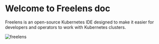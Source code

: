 # Welcome to Freelens doc

Freelens is an open-source Kubernetes IDE designed to make it easier for developers and operators to work with Kubernetes clusters.

![freelens](https://github.com/freelensapp/freelens/raw/main/freelens/build/screenshots/main.png)

